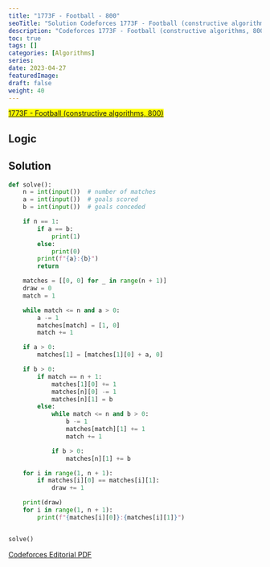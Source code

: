 ```yaml
---
title: "1773F - Football - 800"
seoTitle: "Solution Codeforces 1773F - Football (constructive algorithms, 800)"
description: "Codeforces 1773F - Football (constructive algorithms, 800)"
toc: true
tags: []
categories: [Algorithms]
series:
date: 2023-04-27
featuredImage:
draft: false
weight: 40
---
```


<mark>[1773F - Football (constructive algorithms, 800)](https://codeforces.com/contest/1773/problem/F)</mark>

## Logic



## Solution

```python
def solve():
    n = int(input())  # number of matches
    a = int(input())  # goals scored
    b = int(input())  # goals conceded

    if n == 1:
        if a == b:
            print(1)
        else:
            print(0)
        print(f"{a}:{b}")
        return

    matches = [[0, 0] for _ in range(n + 1)]
    draw = 0
    match = 1

    while match <= n and a > 0:
        a -= 1
        matches[match] = [1, 0]
        match += 1

    if a > 0:
        matches[1] = [matches[1][0] + a, 0]

    if b > 0:
        if match == n + 1:
            matches[1][0] += 1
            matches[n][0] -= 1
            matches[n][1] = b
        else:
            while match <= n and b > 0:
                b -= 1
                matches[match][1] += 1
                match += 1

            if b > 0:
                matches[n][1] += b

    for i in range(1, n + 1):
        if matches[i][0] == matches[i][1]:
            draw += 1

    print(draw)
    for i in range(1, n + 1):
        print(f"{matches[i][0]}:{matches[i][1]}")


solve()
```

[Codeforces Editorial PDF](https://codeforces.com/contest/1773/attachments/download/18267/nef-2022-tutorial.pdf)
